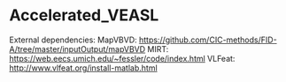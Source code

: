 # Accelerated_VEASL

External dependencies: MapVBVD: https://github.com/CIC-methods/FID-A/tree/master/inputOutput/mapVBVD
                       MIRT: https://web.eecs.umich.edu/~fessler/code/index.html
                       VLFeat: http://www.vlfeat.org/install-matlab.html
                       
                       
